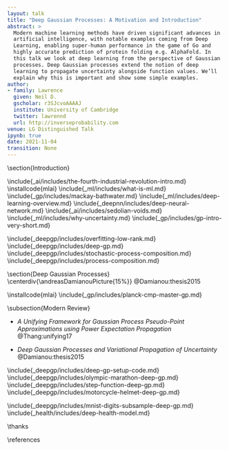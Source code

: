 ```yaml
---
layout: talk
title: "Deep Gaussian Processes: A Motivation and Introduction"
abstract: >
  Modern machine learning methods have driven significant advances in
  artificial intelligence, with notable examples coming from Deep
  Learning, enabling super-human performance in the game of Go and
  highly accurate prediction of protein folding e.g. AlphaFold. In
  this talk we look at deep learning from the perspective of Gaussian
  processes. Deep Gaussian processes extend the notion of deep
  learning to propagate uncertainty alongside function values. We’ll
  explain why this is important and show some simple examples.
author:
- family: Lawrence
  given: Neil D.
  gscholar: r3SJcvoAAAAJ
  institute: University of Cambridge
  twitter: lawrennd
  url: http://inverseprobability.com
venue: LG Distinguished Talk
ipynb: true
date: 2021-11-04
transition: None
---
```



<!--https://twitter.com/demishassabis/status/1453794436056502274?s=20 -->


\section{Introduction}

\include{_ai/includes/the-fourth-industrial-revolution-intro.md}
\installcode{mlai}
\include{_ml/includes/what-is-ml.md}
\include{_gp/includes/mackay-bathwater.md}
\include{_ml/includes/deep-learning-overview.md}
\include{_deepnn/includes/deep-neural-network.md}
\include{_ai/includes/sedolian-voids.md}
\include{_ml/includes/why-uncertainty.md}
\include{_gp/includes/gp-intro-very-short.md}

\include{_deepgp/includes/overfitting-low-rank.md}
\include{_deepgp/includes/deep-gp.md}
\include{_deepgp/includes/stochastic-process-composition.md}
\include{_deepgp/includes/process-composition.md}

\section{Deep Gaussian Processes}
\centerdiv{\andreasDamianouPicture{15%}}
  @Damianou:thesis2015

\installcode{mlai}
\include{_gp/includes/planck-cmp-master-gp.md}

\subsection{Modern Review}

* *A Unifying Framework for Gaussian Process Pseudo-Point Approximations using Power Expectation Propagation*
  @Thang:unifying17

* *Deep Gaussian Processes and Variational Propagation of Uncertainty*
  @Damianou:thesis2015

\include{_deepgp/includes/deep-gp-setup-code.md}
\include{_deepgp/includes/olympic-marathon-deep-gp.md}
\include{_deepgp/includes/step-function-deep-gp.md}
\include{_deepgp/includes/motorcycle-helmet-deep-gp.md}

\include{_deepgp/includes/mnist-digits-subsample-deep-gp.md}
\include{_health/includes/deep-health-model.md}

\thanks

\references

